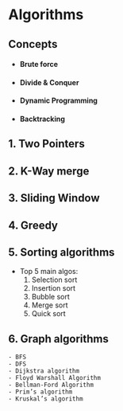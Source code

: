 # Algorithms

## Concepts
- #### Brute force
- #### Divide & Conquer
- #### Dynamic Programming
- #### Backtracking

## 1. Two Pointers

## 2. K-Way merge

## 3. Sliding Window

## 4. Greedy

## 5. Sorting algorithms

-   Top 5 main algos:
    1. Selection sort
    2. Insertion sort
    3. Bubble sort
    4. Merge sort
    5. Quick sort

## 6. Graph algorithms
    - BFS
    - DFS
    - Dijkstra algorithm
    - Floyd Warshall Algorithm
    - Bellman-Ford Algorithm
    - Prim’s algorithm
    - Kruskal’s algorithm